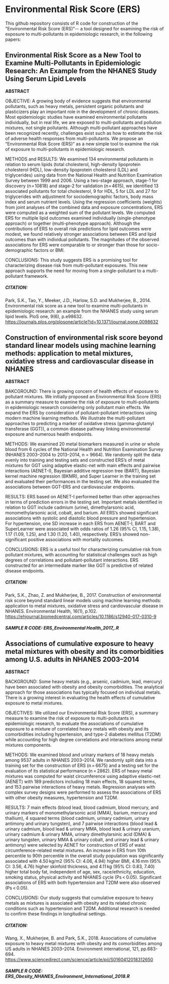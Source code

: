 # Environmental Risk Score (ERS)
This github repository consists of R code for construction of the "Environmental Risk Score (ERS)"-- a tool designed for examining the risk of exposure to multi-pollutants in epidemiologic research, in the following papers:

## Environmental Risk Score as a New Tool to Examine Multi-Pollutants in Epidemiologic Research: An Example from the NHANES Study Using Serum Lipid Levels
**ABSTRACT**

OBJECTIVE: A growing body of evidence suggests that environmental pollutants, such as heavy metals, persistent organic pollutants and plasticizers play an important role in the development of chronic diseases. Most epidemiologic studies have examined environmental pollutants individually, but in real life, we are exposed to multi-pollutants and pollution mixtures, not single pollutants. Although multi-pollutant approaches have been recognized recently, challenges exist such as how to estimate the risk of adverse health responses from multi-pollutants. We propose an “Environmental Risk Score (ERS)” as a new simple tool to examine the risk of exposure to multi-pollutants in epidemiologic research.

METHODS and RESULTS: We examined 134 environmental pollutants in relation to serum lipids (total cholesterol, high-density lipoprotein cholesterol (HDL), low-density lipoprotein cholesterol (LDL) and triglycerides) using data from the National Health and Nutrition Examination Survey between 1999 and 2006. Using a two-stage approach, stage-1 for discovery (n = 10818) and stage-2 for validation (n = 4615), we identified 13 associated pollutants for total cholesterol, 9 for HDL, 5 for LDL and 27 for triglycerides with adjustment for sociodemographic factors, body mass index and serum nutrient levels. Using the regression coefficients (weights) from joint analyses of the combined data and exposure concentrations, ERS were computed as a weighted sum of the pollutant levels. We computed ERS for multiple lipid outcomes examined individually (single-phenotype approach) or together (multi-phenotype approach). Although the contributions of ERS to overall risk predictions for lipid outcomes were modest, we found relatively stronger associations between ERS and lipid outcomes than with individual pollutants. The magnitudes of the observed associations for ERS were comparable to or stronger than those for socio-demographic factors or BMI.

CONCLUSIONS: This study suggests ERS is a promising tool for characterizing disease risk from multi-pollutant exposures. This new approach supports the need for moving from a single-pollutant to a multi-pollutant framework.

##### **CITATION**:
Park, S.K., Tao, Y., Meeker, J.D., Harlow, S.D. and Mukherjee, B., 2014. Environmental risk score as a new tool to examine multi-pollutants in epidemiologic research: an example from the NHANES study using serum lipid levels. PloS one, 9(6), p.e98632.
https://journals.plos.org/plosone/article?id=10.1371/journal.pone.0098632

## Construction of environmental risk score beyond standard linear models using machine learning methods: application to metal mixtures, oxidative stress and cardiovascular disease in NHANES
**ABSTRACT**

BAKCGROUND: There is growing concern of health effects of exposure to pollutant mixtures. We initially proposed an Environmental Risk Score (ERS) as a summary measure to examine the risk of exposure to multi-pollutants in epidemiologic research considering only pollutant main effects. We expand the ERS by consideration of pollutant-pollutant interactions using modern machine learning methods. We illustrate the multi-pollutant approaches to predicting a marker of oxidative stress (gamma-glutamyl transferase (GGT)), a common disease pathway linking environmental exposure and numerous health endpoints.

METHODS: We examined 20 metal biomarkers measured in urine or whole blood from 6 cycles of the National Health and Nutrition Examination Survey (NHANES 2003–2004 to 2013–2014, n = 9664). We randomly split the data evenly into training and testing sets and constructed ERS’s of metal mixtures for GGT using adaptive elastic-net with main effects and pairwise interactions (AENET-I), Bayesian additive regression tree (BART), Bayesian kernel machine regression (BKMR), and Super Learner in the training set and evaluated their performances in the testing set. We also evaluated the associations between GGT-ERS and cardiovascular endpoints.

RESULTS: ERS based on AENET-I performed better than other approaches in terms of prediction errors in the testing set. Important metals identified in relation to GGT include cadmium (urine), dimethylarsonic acid, monomethylarsonic acid, cobalt, and barium. All ERS’s showed significant associations with systolic and diastolic blood pressure and hypertension. For hypertension, one SD increase in each ERS from AENET-I, BART and SuperLearner were associated with odds ratios of 1.26 (95% CI, 1.15, 1.38), 1.17 (1.09, 1.25), and 1.30 (1.20, 1.40), respectively. ERS’s showed non-significant positive associations with mortality outcomes.

CONCLUSIONS: ERS is a useful tool for characterizing cumulative risk from pollutant mixtures, with accounting for statistical challenges such as high degrees of correlations and pollutant-pollutant interactions. ERS constructed for an intermediate marker like GGT is predictive of related disease endpoints.

##### **CITATION**:
Park, S.K., Zhao, Z. and Mukherjee, B., 2017. Construction of environmental risk score beyond standard linear models using machine learning methods: application to metal mixtures, oxidative stress and cardiovascular disease in NHANES. Environmental Health, 16(1), p.102.
https://ehjournal.biomedcentral.com/articles/10.1186/s12940-017-0310-9

##### **SAMPLE R CODE**: ERS_Environmental Health_2017_.R


## Associations of cumulative exposure to heavy metal mixtures with obesity and its comorbidities among U.S. adults in NHANES 2003–2014
**ABSTRACT**

BACKGROUND: Some heavy metals (e.g., arsenic, cadmium, lead, mercury) have been associated with obesity and obesity comorbidities. The analytical approach for those associations has typically focused on individual metals. There is a growing interest in evaluating the health effects of cumulative exposure to metal mixtures.

OBJECTIVES: We utilized our Environmental Risk Score (ERS), a summary measure to examine the risk of exposure to multi-pollutants in epidemiologic research, to evaluate the associations of cumulative exposure to a mixture of correlated heavy metals with obesity and its comorbidities including hypertension, and type-2 diabetes mellitus (T2DM) while accounting for high degree correlations and interactions among metal mixtures components.

METHODS: We examined blood and urinary markers of 18 heavy metals among 9537 adults in NHANES 2003–2014. We randomly split data into a training set for the construction of ERS (n = 6675) and a testing set for the evaluation of its statistical performance (n = 2862). ERS of heavy metal mixtures was computed for waist circumference using adaptive elastic-net (AENET) with 189 predictors including 18 main effects, 18 squared terms, and 153 pairwise interactions of heavy metals. Regression analyses with complex survey designs were performed to assess the associations of ERS with other obesity measures, hypertension and T2DM.

RESULTS: 7 main effects (blood lead, blood cadmium, blood mercury, and urinary markers of monomethylarsonic acid (MMA), barium, mercury and thallium), 4 squared terms (blood cadmium, urinary cadmium, urinary antimony and urinary tungsten), and 7 pairwise interactions (blood lead & urinary cadmium, blood lead & urinary MMA, blood lead & urinary uranium, urinary cadmium & urinary MMA, urinary dimethylarsinic acid (DMA) & urinary tungsten, urinary MMA & urinary cobalt, and urinary lead & urinary antimony) were selected by AENET for construction of ERS of waist circumference-related metal mixtures. An increase in ERS from 10th percentile to 90th percentile in the overall study population was significantly associated with 4.50 kg/m2 (95% CI: 4.06, 4.94) higher BMI, 4.16 mm (95% CI: 3.56, 4.76) higher skinfold thickness, and 4.11 kg (95% CI: 0.83, 7.40) higher total body fat, independent of age, sex, race/ethnicity, education, smoking status, physical activity and NHANES cycle (Ps < 0.05). Significant associations of ERS with both hypertension and T2DM were also observed (Ps < 0.05).

CONCLUSIONS: Our study suggests that cumulative exposure to heavy metals as mixtures is associated with obesity and its related chronic conditions such as hypertension and T2DM. Additional research is needed to confirm these findings in longitudinal settings.

##### **CITATION**:
Wang, X., Mukherjee, B. and Park, S.K., 2018. Associations of cumulative exposure to heavy metal mixtures with obesity and its comorbidities among US adults in NHANES 2003–2014. Environment international, 121, pp.683-694.
https://www.sciencedirect.com/science/article/pii/S0160412018312650

##### **SAMPLE R CODE**: ERS_Obesity_NHANES_Environment_International_2018.R 
